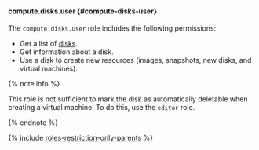 #### compute.disks.user {#compute-disks-user}

The `compute.disks.user` role includes the following permissions:

- Get a list of [disks](../compute/concepts/disk.md).
- Get information about a disk.
- Use a disk to create new resources (images, snapshots, new disks, and virtual machines).

{% note info %}

This role is not sufficient to mark the disk as automatically deletable when creating a virtual machine. To do this, use the `editor` role.

{% endnote %}

{% include [roles-restriction-only-parents](iam/roles-restriction-only-parents.md) %}